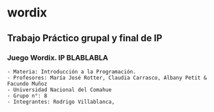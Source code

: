 # wordix

## Trabajo Práctico grupal y final de IP

### Juego Wordix. IP BLABLABLA

```
- Materia: Introducción a la Programación.
- Profesores: María José Rotter, Claudia Carrasco, Albany Petit & Facundo Muñoz
- Universidad Nacional del Comahue
- Grupo n°: 8
- Integrantes: Rodrigo Villablanca,
```

